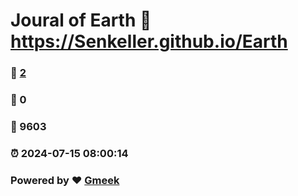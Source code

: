 # Joural of Earth :link: https://Senkeller.github.io/Earth 
### :page_facing_up: [2](https://Senkeller.github.io/Earth/tag.html) 
### :speech_balloon: 0 
### :hibiscus: 9603 
### :alarm_clock: 2024-07-15 08:00:14 
### Powered by :heart: [Gmeek](https://github.com/Meekdai/Gmeek)
